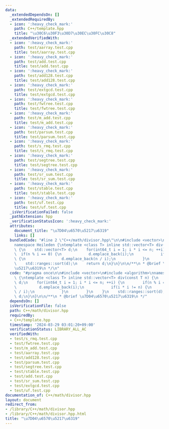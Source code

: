 ```yaml
---
data:
  _extendedDependsOn: []
  _extendedRequiredBy:
  - icon: ':heavy_check_mark:'
    path: C++/template.hpp
    title: "\u30C6\u30F3\u30D7\u30EC\u30FC\u30C8"
  _extendedVerifiedWith:
  - icon: ':heavy_check_mark:'
    path: test/aarray.test.cpp
    title: test/aarray.test.cpp
  - icon: ':heavy_check_mark:'
    path: test/add.test.cpp
    title: test/add.test.cpp
  - icon: ':heavy_check_mark:'
    path: test/add128.test.cpp
    title: test/add128.test.cpp
  - icon: ':heavy_check_mark:'
    path: test/extgcd.test.cpp
    title: test/extgcd.test.cpp
  - icon: ':heavy_check_mark:'
    path: test/fwtree.test.cpp
    title: test/fwtree.test.cpp
  - icon: ':heavy_check_mark:'
    path: test/m_add.test.cpp
    title: test/m_add.test.cpp
  - icon: ':heavy_check_mark:'
    path: test/parsum.test.cpp
    title: test/parsum.test.cpp
  - icon: ':heavy_check_mark:'
    path: test/s_rmq.test.cpp
    title: test/s_rmq.test.cpp
  - icon: ':heavy_check_mark:'
    path: test/segtree.test.cpp
    title: test/segtree.test.cpp
  - icon: ':heavy_check_mark:'
    path: test/sr_sum.test.cpp
    title: test/sr_sum.test.cpp
  - icon: ':heavy_check_mark:'
    path: test/stable.test.cpp
    title: test/stable.test.cpp
  - icon: ':heavy_check_mark:'
    path: test/uf.test.cpp
    title: test/uf.test.cpp
  _isVerificationFailed: false
  _pathExtension: hpp
  _verificationStatusIcon: ':heavy_check_mark:'
  attributes:
    document_title: "\u7D04\u6570\u5217\u6319"
    links: []
  bundledCode: "#line 2 \"C++/math/divisor.hpp\"\n\n#include <vector>\n#include <algorithm>\n\
    namespace Heileden {\ntemplate <class T> inline std::vector<T> div(const T n)\
    \ {\n    std::vector<T> d;\n    for(int64_t i = 1; i * i <= n; ++i) {\n      \
    \  if(n % i == 0) {\n            d.emplace_back(i);\n            if(i * i != n)\
    \ {\n                d.emplace_back(n / i);\n            }\n        }\n    }\n\
    \    std::ranges::sort(d);\n    return d;\n}\n}\n\n/**\n * @brief \u7D04\u6570\
    \u5217\u6319\n */\n"
  code: "#pragma once\n\n#include <vector>\n#include <algorithm>\nnamespace Heileden\
    \ {\ntemplate <class T> inline std::vector<T> div(const T n) {\n    std::vector<T>\
    \ d;\n    for(int64_t i = 1; i * i <= n; ++i) {\n        if(n % i == 0) {\n  \
    \          d.emplace_back(i);\n            if(i * i != n) {\n                d.emplace_back(n\
    \ / i);\n            }\n        }\n    }\n    std::ranges::sort(d);\n    return\
    \ d;\n}\n}\n\n/**\n * @brief \u7D04\u6570\u5217\u6319\n */"
  dependsOn: []
  isVerificationFile: false
  path: C++/math/divisor.hpp
  requiredBy:
  - C++/template.hpp
  timestamp: '2024-03-29 03:01:20+09:00'
  verificationStatus: LIBRARY_ALL_AC
  verifiedWith:
  - test/s_rmq.test.cpp
  - test/fwtree.test.cpp
  - test/m_add.test.cpp
  - test/aarray.test.cpp
  - test/add128.test.cpp
  - test/parsum.test.cpp
  - test/segtree.test.cpp
  - test/stable.test.cpp
  - test/add.test.cpp
  - test/sr_sum.test.cpp
  - test/extgcd.test.cpp
  - test/uf.test.cpp
documentation_of: C++/math/divisor.hpp
layout: document
redirect_from:
- /library/C++/math/divisor.hpp
- /library/C++/math/divisor.hpp.html
title: "\u7D04\u6570\u5217\u6319"
---
```

